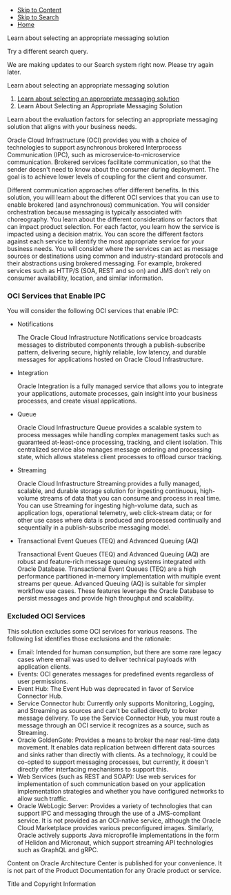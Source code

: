 -   [Skip to Content](https://docs.oracle.com/en/solutions/select-a-messaging-solution/index.html#maincontent)
-   [Skip to Search](https://docs.oracle.com/en/solutions/select-a-messaging-solution/index.html#skip_to_search_form)
-   [Home](https://docs.oracle.com/)

Learn about selecting an appropriate messaging solution

Try a different search query.

We are making updates to our Search system right now. Please try again later.

Learn about selecting an appropriate messaging solution

1.  [Learn about selecting an appropriate messaging solution](https://docs.oracle.com/en/solutions/select-a-messaging-solution/index.html)
2.  Learn About Selecting an Appropriate Messaging Solution

Learn about the evaluation factors for selecting an appropriate messaging solution that aligns with your business needs.

Oracle Cloud Infrastructure (OCI) provides you with a choice of technologies to support asynchronous brokered Interprocess Communication (IPC), such as microservice-to-microservice communication. Brokered services facilitate communication, so that the sender doesn't need to know about the consumer during deployment. The goal is to achieve lower levels of coupling for the client and consumer.

Different communication approaches offer different benefits. In this solution, you will learn about the different OCI services that you can use to enable brokered (and asynchronous) communication. You will consider orchestration because messaging is typically associated with choreography. You learn about the different considerations or factors that can impact product selection. For each factor, you learn how the service is impacted using a decision matrix. You can score the different factors against each service to identify the most appropriate service for your business needs. You will consider where the services can act as message sources or destinations using common and industry-standard protocols and their abstractions using brokered messaging. For example, brokered services such as HTTP/S (SOA, REST and so on) and JMS don't rely on consumer availability, location, and similar information.

### OCI Services that Enable IPC

You will consider the following OCI services that enable IPC:

-   Notifications
    
    The Oracle Cloud Infrastructure Notifications service broadcasts messages to distributed components through a publish-subscribe pattern, delivering secure, highly reliable, low latency, and durable messages for applications hosted on Oracle Cloud Infrastructure.
    
-   Integration
    
    Oracle Integration is a fully managed service that allows you to integrate your applications, automate processes, gain insight into your business processes, and create visual applications.
    
-   Queue
    
    Oracle Cloud Infrastructure Queue provides a scalable system to process messages while handling complex management tasks such as guaranteed at-least-once processing, tracking, and client isolation. This centralized service also manages message ordering and processing state, which allows stateless client processes to offload cursor tracking.
    
-   Streaming
    
    Oracle Cloud Infrastructure Streaming provides a fully managed, scalable, and durable storage solution for ingesting continuous, high-volume streams of data that you can consume and process in real time. You can use Streaming for ingesting high-volume data, such as application logs, operational telemetry, web click-stream data; or for other use cases where data is produced and processed continually and sequentially in a publish-subscribe messaging model.
    
-   Transactional Event Queues (TEQ) and Advanced Queuing (AQ)
    
    Transactional Event Queues (TEQ) and Advanced Queuing (AQ) are robust and feature-rich message queuing systems integrated with Oracle Database. Transactional Event Queues (TEQ) are a high performance partitioned in-memory implementation with multiple event streams per queue. Advanced Queuing (AQ) is suitable for simpler workflow use cases. These features leverage the Oracle Database to persist messages and provide high throughput and scalability.
    

### Excluded OCI Services

This solution excludes some OCI services for various reasons. The following list identifies those exclusions and the rationale:

-   Email: Intended for human consumption, but there are some rare legacy cases where email was used to deliver technical payloads with application clients.
-   Events: OCI generates messages for predefined events regardless of user permissions.
-   Event Hub: The Event Hub was deprecated in favor of Service Connector Hub.
-   Service Connector hub: Currently only supports Monitoring, Logging, and Streaming as sources and can't be called directly to broker message delivery. To use the Service Connector Hub, you must route a message through an OCI service it recognizes as a source, such as Streaming.
-   Oracle GoldenGate: Provides a means to broker the near real-time data movement. It enables data replication between different data sources and sinks rather than directly with clients. As a technology, it could be co-opted to support messaging processes, but currently, it doesn't directly offer interfacing mechanisms to support this.
-   Web Services (such as REST and SOAP): Use web services for implementation of such communication based on your application implementation strategies and whether you have configured networks to allow such traffic.
-   Oracle WebLogic Server: Provides a variety of technologies that can support IPC and messaging through the use of a JMS-compliant service. It is not provided as an OCI-native service, although the Oracle Cloud Marketplace provides various preconfigured images. Similarly, Oracle actively supports Java microprofile implementations in the form of Helidon and Micronaut, which support streaming API technologies such as GraphQL and gRPC.

Content on Oracle Architecture Center is published for your convenience. It is not part of the Product Documentation for any Oracle product or service.

Title and Copyright Information